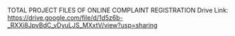 TOTAL PROJECT FILES OF ONLINE COMPLAINT REGISTRATION
Drive Link: https://drive.google.com/file/d/1d5z6b-_RXXi8JpvBdC_vDyuLJS_MXxtV/view?usp=sharing
